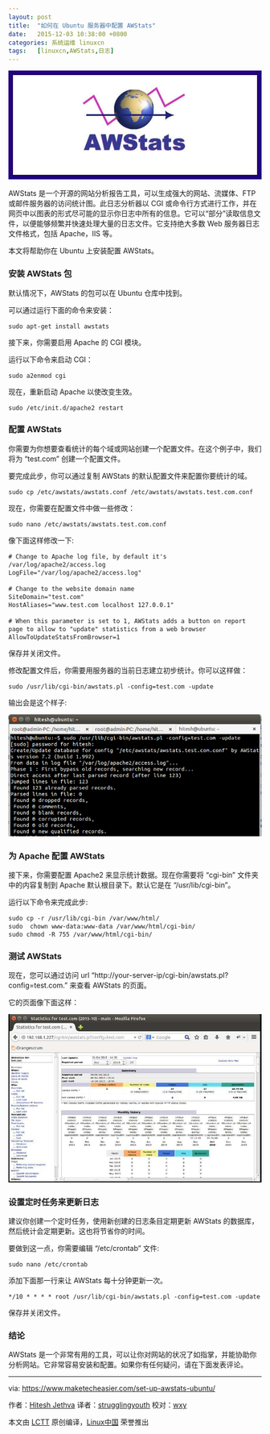 ```yaml
---
layout: post
title:	"如何在 Ubuntu 服务器中配置 AWStats"
date:	2015-12-03 10:38:00 +0800 
categories:	系统运维 linuxcn 
tags:	[linuxcn,AWStats,日志]
---
```



![](/Asserts/Images/album/201512/03/063949bt53ex3otbdzxjdx.jpg)


AWStats 是一个开源的网站分析报告工具，可以生成强大的网站、流媒体、FTP 或邮件服务器的访问统计图。此日志分析器以 CGI 或命令行方式进行工作，并在网页中以图表的形式尽可能的显示你日志中所有的信息。它可以“部分”读取信息文件，以便能够频繁并快速处理大量的日志文件。它支持绝大多数 Web 服务器日志文件格式，包括 Apache，IIS 等。


本文将帮助你在 Ubuntu 上安装配置 AWStats。


### 安装 AWStats 包


默认情况下，AWStats 的包可以在 Ubuntu 仓库中找到。


可以通过运行下面的命令来安装：



```
sudo apt-get install awstats

```

接下来，你需要启用 Apache 的 CGI 模块。


运行以下命令来启动 CGI：



```
sudo a2enmod cgi

```

现在，重新启动 Apache 以使改变生效。



```
sudo /etc/init.d/apache2 restart

```

### 配置 AWStats


你需要为你想要查看统计的每个域或网站创建一个配置文件。在这个例子中，我们将为 “test.com” 创建一个配置文件。


要完成此步，你可以通过复制 AWStats 的默认配置文件来配置你要统计的域。



```
sudo cp /etc/awstats/awstats.conf /etc/awstats/awstats.test.com.conf

```

现在，你需要在配置文件中做一些修改：



```
sudo nano /etc/awstats/awstats.test.com.conf

```

像下面这样修改一下:



```
# Change to Apache log file, by default it's /var/log/apache2/access.log
LogFile="/var/log/apache2/access.log"

# Change to the website domain name
SiteDomain="test.com"
HostAliases="www.test.com localhost 127.0.0.1"

# When this parameter is set to 1, AWStats adds a button on report page to allow to "update" statistics from a web browser
AllowToUpdateStatsFromBrowser=1

```

保存并关闭文件。


修改配置文件后，你需要用服务器的当前日志建立初步统计。你可以这样做：



```
sudo /usr/lib/cgi-bin/awstats.pl -config=test.com -update

```

输出会是这个样子:


![awtstats](/Asserts/Images/album/201512/03/063950x1vki1ii21011v45.png)


### 为 Apache 配置 AWStats


接下来，你需要配置 Apache2 来显示统计数据。现在你需要将 “cgi-bin” 文件夹中的内容复制到 Apache 默认根目录下。默认它是在 “/usr/lib/cgi-bin”。


运行以下命令来完成此步:



```
sudo cp -r /usr/lib/cgi-bin /var/www/html/
sudo  chown www-data:www-data /var/www/html/cgi-bin/
sudo chmod -R 755 /var/www/html/cgi-bin/

```

### 测试 AWStats


现在，您可以通过访问 url “http://your-server-ip/cgi-bin/awstats.pl?config=test.com.” 来查看 AWStats 的页面。


它的页面像下面这样：


![awstats_page](/Asserts/Images/album/201512/03/063950ph7krr1771iwccht.jpg)


### 设置定时任务来更新日志


建议你创建一个定时任务，使用新创建的日志条目定期更新 AWStats 的数据库，然后统计会定期更新。这也将节省你的时间。


要做到这一点，你需要编辑 “/etc/crontab” 文件:



```
sudo nano /etc/crontab

```

添加下面那一行来让 AWStats 每十分钟更新一次。



```
*/10 * * * * root /usr/lib/cgi-bin/awstats.pl -config=test.com -update

```

保存并关闭文件。


### 结论


AWStats 是一个非常有用的工具，可以让你对网站的状况了如指掌，并能协助你分析网站。它非常容易安装和配置。如果你有任何疑问，请在下面发表评论。




---


via: <https://www.maketecheasier.com/set-up-awstats-ubuntu/>


作者：[Hitesh Jethva](https://www.maketecheasier.com/author/hiteshjethva/) 译者：[strugglingyouth](https://github.com/strugglingyouth) 校对：[wxy](https://github.com/wxy)


本文由 [LCTT](https://github.com/LCTT/TranslateProject) 原创编译，[Linux中国](https://linux.cn/) 荣誉推出
